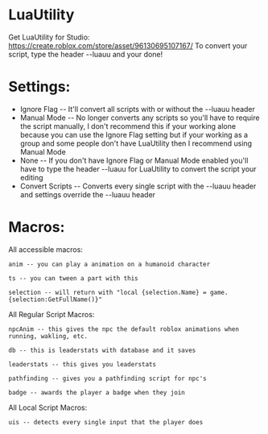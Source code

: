 # LuaUtility
Get LuaUtility for Studio: https://create.roblox.com/store/asset/96130695107167/
To convert your script, type the header --luauu and your done!
# Settings:
- Ignore Flag -- It'll convert all scripts with or without the --luauu header
- Manual Mode -- No longer converts any scripts so you'll have to require the script manually, I don't recommend this if your working alone because you can use the Ignore Flag setting but if your working as a group and some people don't have LuaUtility then I recommend using Manual Mode
- None -- If you don't have Ignore Flag or Manual Mode enabled you'll have to type the header --luauu for LuaUtility to convert the script your editing
- Convert Scripts -- Converts every single script with the --luauu header and settings override the --luauu header
# Macros:
All accessible macros:

	‎ani‎m -- you can play a animation on a humanoid character
	
	ts -- you can tween a part with this
	
	selection -- will return with "local {selection.Name} = game.{selection:GetFullName()}"
	
All Regular Script Macros:

	npcAnim -- this gives the npc the default roblox animations when running, wakling, etc.

	d‎b -- this is leaderstats with database and it saves
	
	leaderstats -- this gives you leaderstats
	
	pathfinding -- gives you a pathfinding script for npc's
	
	badge -- awards the player a badge when they join
	
All Local Script Macros:

	uis -- detects every single input that the player does

